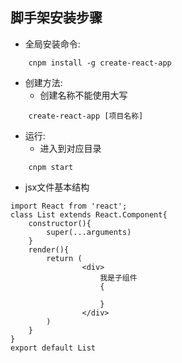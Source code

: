 ## 脚手架安装步骤

* 全局安装命令:
```
    cnpm install -g create-react-app
```

* 创建方法:
  * 创建名称不能使用大写
```
    create-react-app [项目名称]
```

* 运行:
  * 进入到对应目录
```
    cnpm start 
```

* jsx文件基本结构
```
import React from 'react';
class List extends React.Component{
    constructor(){
        super(...arguments)
    }
    render(){
        return (
                <div>
                    我是子组件
                    {

                    }
                </div>
        )
    }
}
export default List
```